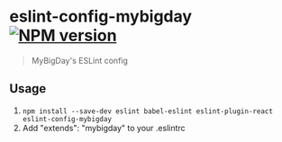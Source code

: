 # eslint-config-mybigday [![NPM version](http://img.shields.io/npm/v/eslint-config-mybigday.svg?style=flat)](https://www.npmjs.com/package/eslint-config-mybigday)

> MyBigDay's ESLint config

## Usage

1. `npm install --save-dev eslint babel-eslint eslint-plugin-react eslint-config-mybigday`
2. Add "extends": "mybigday" to your .eslintrc

